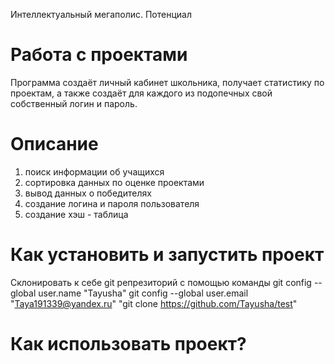 Интеллектуальный мегаполис. Потенциал
# Работа с проектами
 Программа создаёт личный кабинет школьника, получает 
статистику по проектам, а также создаёт для каждого из подопечных свой собственный логин и 
пароль. 
# Описание
1) поиск информации об учащихся
2) сортировка данных по оценке проектами
3) вывод данных о победителях
4) создание логина и пароля пользователя
5) создание хэш - таблица
# Как установить и запустить проект
Склонировать к себе git репрезиторий с помощью команды
git config --global user.name "Tayusha"
git config --global user.email "Taya191339@yandex.ru"
"git clone https://github.com/Tayusha/test"
# Как использовать проект?
